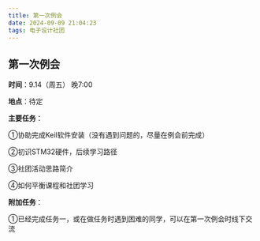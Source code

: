 ```yaml
---
title: 第一次例会
date: 2024-09-09 21:04:23
tags: 电子设计社团
---
```


## 第一次例会

**时间**：9.14（周五） 晚7:00

**地点**：待定

**主要任务**：

①协助完成Keil软件安装（没有遇到问题的，尽量在例会前完成）

②初识STM32硬件，后续学习路径

③社团活动思路简介

④如何平衡课程和社团学习



**附加任务**：

①已经完成任务一，或在做任务时遇到困难的同学，可以在第一次例会时线下交流
